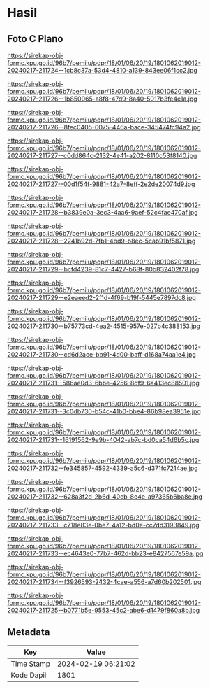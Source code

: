 # Hasil

## Foto C Plano

https://sirekap-obj-formc.kpu.go.id/96b7/pemilu/pdpr/18/01/06/20/19/1801062019012-20240217-211724--1cb8c37a-53d4-4810-a139-843ee06f1cc2.jpg

https://sirekap-obj-formc.kpu.go.id/96b7/pemilu/pdpr/18/01/06/20/19/1801062019012-20240217-211726--1b850065-a8f8-47d9-8a40-5017b3fe4e1a.jpg

https://sirekap-obj-formc.kpu.go.id/96b7/pemilu/pdpr/18/01/06/20/19/1801062019012-20240217-211726--8fec0405-0075-446a-bace-345474fc94a2.jpg

https://sirekap-obj-formc.kpu.go.id/96b7/pemilu/pdpr/18/01/06/20/19/1801062019012-20240217-211727--c0dd864c-2132-4e41-a202-8110c53f8140.jpg

https://sirekap-obj-formc.kpu.go.id/96b7/pemilu/pdpr/18/01/06/20/19/1801062019012-20240217-211727--00d1f54f-9881-42a7-8eff-2e2de20074d9.jpg

https://sirekap-obj-formc.kpu.go.id/96b7/pemilu/pdpr/18/01/06/20/19/1801062019012-20240217-211728--b3839e0a-3ec3-4aa6-9aef-52c4fae470af.jpg

https://sirekap-obj-formc.kpu.go.id/96b7/pemilu/pdpr/18/01/06/20/19/1801062019012-20240217-211728--2241b92d-7fb1-4bd9-b8ec-5cab91bf5871.jpg

https://sirekap-obj-formc.kpu.go.id/96b7/pemilu/pdpr/18/01/06/20/19/1801062019012-20240217-211729--bcfd4239-81c7-4427-b68f-80b832402f78.jpg

https://sirekap-obj-formc.kpu.go.id/96b7/pemilu/pdpr/18/01/06/20/19/1801062019012-20240217-211729--e2eaeed2-2f1d-4f69-b19f-5445e7897dc8.jpg

https://sirekap-obj-formc.kpu.go.id/96b7/pemilu/pdpr/18/01/06/20/19/1801062019012-20240217-211730--b75773cd-4ea2-4515-957e-027b4c388153.jpg

https://sirekap-obj-formc.kpu.go.id/96b7/pemilu/pdpr/18/01/06/20/19/1801062019012-20240217-211730--cd6d2ace-bb91-4d00-baff-d168a74aa1e4.jpg

https://sirekap-obj-formc.kpu.go.id/96b7/pemilu/pdpr/18/01/06/20/19/1801062019012-20240217-211731--586ae0d3-6bbe-4256-8df9-6a413ec88501.jpg

https://sirekap-obj-formc.kpu.go.id/96b7/pemilu/pdpr/18/01/06/20/19/1801062019012-20240217-211731--3c0db730-b54c-41b0-bbe4-86b98ea3951e.jpg

https://sirekap-obj-formc.kpu.go.id/96b7/pemilu/pdpr/18/01/06/20/19/1801062019012-20240217-211731--16191562-9e9b-4042-ab7c-bd0ca54d6b5c.jpg

https://sirekap-obj-formc.kpu.go.id/96b7/pemilu/pdpr/18/01/06/20/19/1801062019012-20240217-211732--fe345857-4592-4339-a5c6-d371fc7214ae.jpg

https://sirekap-obj-formc.kpu.go.id/96b7/pemilu/pdpr/18/01/06/20/19/1801062019012-20240217-211732--628a3f2d-2b6d-40eb-8e4e-a97365b6ba8e.jpg

https://sirekap-obj-formc.kpu.go.id/96b7/pemilu/pdpr/18/01/06/20/19/1801062019012-20240217-211733--c718e83e-0be7-4a12-bd0e-cc7dd3193849.jpg

https://sirekap-obj-formc.kpu.go.id/96b7/pemilu/pdpr/18/01/06/20/19/1801062019012-20240217-211733--ec4643e0-77b7-462d-bb23-e8427567e59a.jpg

https://sirekap-obj-formc.kpu.go.id/96b7/pemilu/pdpr/18/01/06/20/19/1801062019012-20240217-211734--f3926593-2432-4cae-a556-a7d60b202501.jpg

https://sirekap-obj-formc.kpu.go.id/96b7/pemilu/pdpr/18/01/06/20/19/1801062019012-20240217-211725--b0771b5e-9553-45c2-abe6-d1479f860a8b.jpg


## Metadata

| Key        | Value               |
| ---------- | ------------------- |
| Time Stamp | 2024-02-19 06:21:02 |
| Kode Dapil | 1801                |



